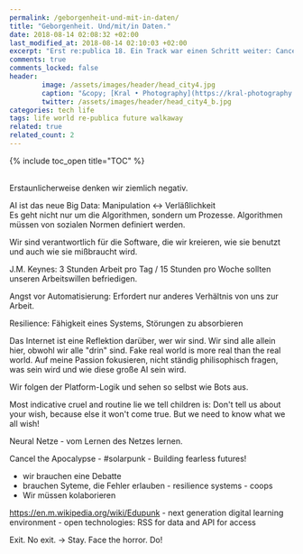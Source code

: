 ```yaml
---
permalink: /geborgenheit-und-mit-in-daten/
title: "Geborgenheit. Und/mit/in Daten."
date: 2018-08-14 02:08:32 +02:00
last_modified_at: 2018-08-14 02:10:03 +02:00
excerpt: "Erst re:publica 18. Ein Track war einen Schritt weiter: Cancel the Apocalypse! They say the future is not what it used to be. Die Zukünfte denken. Dann Walkway gelesen. Und jetzt mittendrin in der Suche nach Geborgenheit."
comments: true
comments_locked: false
header:
        image: /assets/images/header/head_city4.jpg
        caption: "&copy; [Kral • Photography](https://kral-photography.com)"
        twitter: /assets/images/header/head_city4_b.jpg
categories: tech life
tags: life world re-publica future walkaway
related: true
related_count: 2
---
```


{% include toc_open title="TOC" %}

<br />
Erstaunlicherweise denken wir ziemlich negativ.   

AI ist das neue Big Data: Manipulation <-> Verläßlichkeit   
Es geht nicht nur um die Algorithmen, sondern um Prozesse. Algorithmen müssen von sozialen Normen definiert werden.   

Wir sind verantwortlich für die Software, die wir kreieren, wie sie benutzt und auch wie sie mißbraucht wird.   

J.M. Keynes: 3 Stunden Arbeit pro Tag / 15 Stunden pro Woche sollten unseren Arbeitswillen befriedigen.   

Angst vor Automatisierung: Erfordert nur anderes Verhältnis von uns zur Arbeit.   

Resilience: Fähigkeit eines Systems, Störungen zu absorbieren   

Das Internet ist eine Reflektion darüber, wer wir sind. Wir sind alle allein hier, obwohl wir alle "drin" sind. Fake real world is more real than the real world. Auf meine Passion fokusieren, nicht ständig philisophisch fragen, was sein wird und wie diese große AI sein wird.   

Wir folgen der Platform-Logik und sehen so selbst wie Bots aus.   

Most indicative cruel and routine lie we tell children is: Don't tell us about your wish, because else it won't come true. But we need to know what we all wish!    

Neural Netze - vom Lernen des Netzes lernen.   

Cancel the Apocalypse - #solarpunk - Building fearless futures!   

- wir brauchen eine Debatte
- brauchen Syteme, die Fehler erlauben - resilience systems - coops
- Wir müssen kolaborieren

https://en.m.wikipedia.org/wiki/Edupunk - next generation digital learning environment - open technologies: RSS for data and API for access   

Exit. No exit. -> Stay. Face the horror. Do!   
